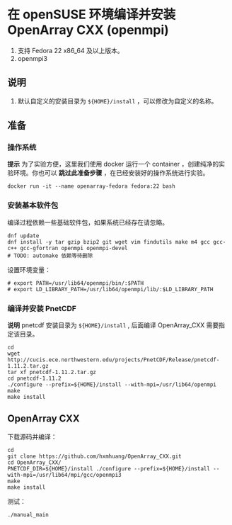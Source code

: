 # 在 openSUSE 环境编译并安装 OpenArray CXX (openmpi)

1. 支持 Fedora 22 x86_64 及以上版本。
2. openmpi3

## 说明

1. 默认自定义的安装目录为 `${HOME}/install` ，可以修改为自定义的名称。

## 准备

### 操作系统

**提示** 为了实验方便，这里我们使用 docker 运行一个 container ，创建纯净的实验环境。你也可以 **跳过此准备步骤** ，在已经安装好的操作系统进行实验。

```shell
docker run -it --name openarray-fedora fedora:22 bash
```

### 安装基本软件包

编译过程依赖一些基础软件包，如果系统已经存在请忽略。

```shell
dnf update
dnf install -y tar gzip bzip2 git wget vim findutils make m4 gcc gcc-c++ gcc-gfortran openmpi openmpi-devel
# TODO: automake 依赖等待删除
```

设置环境变量：

```shell
# export PATH=/usr/lib64/openmpi/bin/:$PATH
# export LD_LIBRARY_PATH=/usr/lib64/openmpi/lib/:$LD_LIBRARY_PATH
```

### 编译并安装 PnetCDF

**说明** pnetcdf 安装目录为 `${HOME}/install` , 后面编译 OpenArray_CXX 需要指定该目录。

```shell
cd
wget http://cucis.ece.northwestern.edu/projects/PnetCDF/Release/pnetcdf-1.11.2.tar.gz
tar xf pnetcdf-1.11.2.tar.gz
cd pnetcdf-1.11.2
./configure --prefix=${HOME}/install --with-mpi=/usr/lib64/openmpi
make
make install
```

## OpenArray CXX

下载源码并编译：

```shell
cd
git clone https://github.com/hxmhuang/OpenArray_CXX.git
cd OpenArray_CXX/
PNETCDF_DIR=${HOME}/install ./configure --prefix=${HOME}/install --with-mpi=/usr/lib64/mpi/gcc/openmpi3
make
make install
```

测试：

```shell
./manual_main
```

